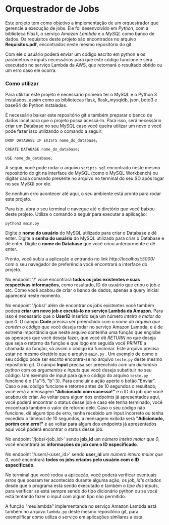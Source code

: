 # Orquestrador de Jobs

Este projeto tem como objetivo a implementação de um orquestrador que gerencie a execução de jobs. Ele foi desenvolvido em _Python_, com a biblioteca _Flask_, o serviço _Amazon Lambda_ e o _MySQL_ como banco de dados. Os requisitos deste projeto são encontrados no arquivo __Requisitos.pdf__, encontrados neste mesmo repositório do git.

Com ele o usuário poderá enviar um código escrito em python e os parâmetros e inputs necessários para que este código funcione e será executado no serviço Lambda da AWS, que retornará o resultado obtido ou um erro caso ele ocorra.

### Como utilizar
Para utilizar este projeto é necessário primeiro ter o MySQL e o Python 3 instalados, assim como as bibliotecas flask, flask_mysqldb, json, boto3 e base64 do Python instaladas.

É necessário baixar este repositório git e também preparar o banco de dados local para que o projeto possa acessá-lo. Para isso, será necessário criar um Database no seu MySQL caso você queira utilizar um novo e você pode fazer isso utilizando o comando a seguir:
```
DROP DATABASE IF EXISTS nome_do_database;

CREATE DATABASE nome_do_database;

USE nome_do_database;
```
A seguir, você pode rodar o arquivo `scripts.sql` encontrado neste mesmo repositório do git na interface do MySQL (como o MySQL Workbench) ou digitar cada comando presente no arquivo no terminal do seu SO após logar no seu MySQl por ele.

Se nenhum erro acontecer até aqui, o seu ambiente está pronto para rodar este projeto.

Para isto, abra o seu terminal e navegue até o diretório que você baixou deste projeto. 
Utilize o comando a seguir para executar a aplicação:

`python3 main.py`

Digite o __nome do usuário__ do MySQL utilizado para criar o Database e dê enter.
Digite a __senha do usuário__ do MySQL utilizado para criar o Database e dê enter.
Digite o __nome do Database__ que você criou anteriormente e dê enter.

Pronto, você subiu a aplicação e entrando no link _http://localhost:5000/_ com o seu navegador de preferência você encontrará a interface do projeto.

No endpoint '/' você encontrará __todos os jobs existentes e suas respectivas informações__, como resultado, ID do usuário que criou o job e etc. Como você acabou de criar o banco de dados, apenas a query inicial aparecerá neste momento.

No endpoint '/jobs/' além de encontrar os jobs existentes você também poderá __criar um novo job e excutá-lo no serviço Lambda da Amazon__. 
Para isso é necessário que o __UserID__ inserido seja um número _inteiro e maior do que 0_. 
O campo __Code__ precisa ser preenchido com o _nome do arquivo que contém o código_ que você deseja rodar no serviço Amazon Lambda, e é de extrema importância que neste arquivo contenha uma função que englobe as operaçes que você deseja fazer, que você dê _RETURN_ no que deseja que seja o retorno da função e que logo em seguida você _PRINTE_ a chamada da função, só assim o código irá funcionar. Este arquivo precisa estar no mesmo diretório que o arquivo `main.py` . Um exemplo de como o seu código pode ser escrito encontra-se no arquivo `teste.py` deste mesmo repositório git.
O campo __Input__ precisa ser preenchido com um _dicionário python_ com os _argumentos e inputs_ que você deseja substituir no seu código. Um exemplo de input para que o código do arquivo `teste.py` funcione é o {"a":5, "b":3}.
Para concluir a ação aperte o botão "Enviar".
Caso o seu código funcione e retorne antes de 10 segundos o resultado, você verá a mensagem __"Adicionado com sucesso!"__ e o ID do job que você acabou de criar. Ao voltar para algum dos endpoints já apresentados aqui, você poderá encontrar o status desse job e caso ele tenha terminado, você encontrará também o valor de retorno dele.
Caso o seu código não funcione, dê algum tipo de erro, tenha recebido um input incorreto ou tenha excedido o timeout de 10 segundos, a mensagem exibida será __"Adicionado, porém com erro!"__ e ao voltar para algum dos endpoints já apresentados aqui você poderá encontrar o status desse job.

No endpoint '/jobs/<job_id>' sendo __job_id__ um _número inteiro maior que 0_, você encontrará as __informações do job com o ID especificado__.

No endpoint '/users/<user_id>' sendo __user_id__ um _número inteiro maior que 0_, você encontrará __todos os jobs criados pelo usuário com o ID especificado__.

No terminal que você rodou a aplicação, você poderá verificar eventuais _erros_ que possam ter acontecido durante alguma ação, os _job_id's criados_ desde que o programa está sendo executado e também o _tipo dos inputs_, para verificar se está sempre sendo do tipo dicionário python ou se você está tentando fazer o input com algum tipo não permitido.

A função "meulambda" implementanda no serviço Amazon Lambda está também no arquivo `lambda.py` deste mesmo repositório git, para exemplificar como utiliza o serviço em aplicações similares a esta.
